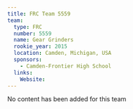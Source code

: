```yaml
---
title: FRC Team 5559
team:
  type: FRC
  number: 5559
  name: Gear Grinders
  rookie_year: 2015
  location: Camden, Michigan, USA
  sponsors:
    - Camden-Frontier High School
  links:
    Website: 
---
```

No content has been added for this team